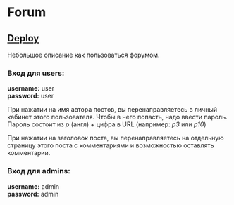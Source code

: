 # Forum

## [Deploy](https://my-forum.netlify.app)

Небольшое описание как пользоваться форумом.

### Вход для users:

**username:** user<br>
**password:** user<br>

При нажатии на имя автора постов, вы перенаправляетесь в личный кабинет этого пользователя.
Чтобы в него попасть, надо ввести пароль.
Пароль состоит из _p_ (англ) + цифра в URL (например: _p3_ или _p10_)

При нажатии на заголовок поста, вы перенаправляетесь на отдельную страницу этого поста с комментариями и возможностью оставлять комментарии.

### Вход для admins:

**username:** admin<br>
**password:** admin
